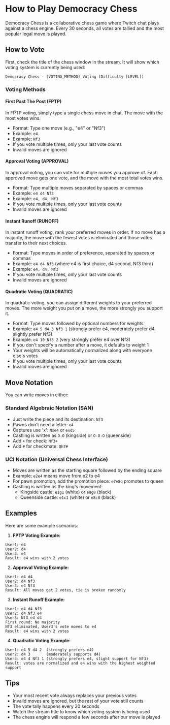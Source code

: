 # How to Play Democracy Chess

Democracy Chess is a collaborative chess game where Twitch chat plays against a chess engine. Every 30 seconds, all votes are tallied and the most popular legal move is played.

## How to Vote

First, check the title of the chess window in the stream. It will show which voting system is currently being used:

```
Democracy Chess - [VOTING_METHOD] Voting (Difficulty [LEVEL])
```

### Voting Methods

#### First Past The Post (FPTP)
In FPTP voting, simply type a single chess move in chat. The move with the most votes wins.

- Format: Type one move (e.g., "e4" or "Nf3")
- Example: `e4`
- Example: `Nf3`
- If you vote multiple times, only your last vote counts
- Invalid moves are ignored

#### Approval Voting (APPROVAL)
In approval voting, you can vote for multiple moves you approve of. Each approved move gets one vote, and the move with the most total votes wins.

- Format: Type multiple moves separated by spaces or commas
- Example: `e4 d4 Nf3`
- Example: `e4, d4, Nf3`
- If you vote multiple times, only your last vote counts
- Invalid moves are ignored

#### Instant Runoff (RUNOFF)
In instant runoff voting, rank your preferred moves in order. If no move has a majority, the move with the fewest votes is eliminated and those votes transfer to their next choices.

- Format: Type moves in order of preference, separated by spaces or commas
- Example: `e4 d4 Nf3` (where e4 is first choice, d4 second, Nf3 third)
- Example: `e4, d4, Nf3`
- If you vote multiple times, only your last vote counts
- Invalid moves are ignored

#### Quadratic Voting (QUADRATIC)
In quadratic voting, you can assign different weights to your preferred moves. The more weight you put on a move, the more strongly you support it.

- Format: Type moves followed by optional numbers for weights
- Example: `e4 5 d4 3 Nf3 1` (strongly prefer e4, moderately prefer d4, slightly prefer Nf3)
- Example: `e4 10 Nf3 2` (very strongly prefer e4 over Nf3)
- If you don't specify a number after a move, it defaults to weight 1
- Your weights will be automatically normalized along with everyone else's votes
- If you vote multiple times, only your last vote counts
- Invalid moves are ignored

## Move Notation

You can write moves in either:

### Standard Algebraic Notation (SAN)
- Just write the piece and its destination: `Nf3`
- Pawns don't need a letter: `e4`
- Captures use 'x': `Nxe4` or `exd5`
- Castling is written as `O-O` (kingside) or `O-O-O` (queenside)
- Add `+` for check: `Nf3+`
- Add `#` for checkmate: `Qh7#`

### UCI Notation (Universal Chess Interface)
- Moves are written as the starting square followed by the ending square
- Example: `e2e4` means move from e2 to e4
- For pawn promotion, add the promotion piece: `e7e8q` promotes to queen
- Castling is written as the king's movement:
  - Kingside castle: `e1g1` (white) or `e8g8` (black)
  - Queenside castle: `e1c1` (white) or `e8c8` (black)

## Examples

Here are some example scenarios:

1. **FPTP Voting Example:**
```
User1: e4
User2: d4
User3: e4
Result: e4 wins with 2 votes
```

2. **Approval Voting Example:**
```
User1: e4 d4
User2: d4 Nf3
User3: e4 Nf3
Result: All moves get 2 votes, tie is broken randomly
```

3. **Instant Runoff Example:**
```
User1: e4 d4 Nf3
User2: d4 Nf3 e4
User3: Nf3 e4 d4
First round: No majority
Nf3 eliminated, User3's vote moves to e4
Result: e4 wins with 2 votes
```

4. **Quadratic Voting Example:**
```
User1: e4 5 d4 2  (strongly prefers e4)
User2: d4 3       (moderately supports d4)
User3: e4 4 Nf3 1 (strongly prefers e4, slight support for Nf3)
Result: votes are normalized and e4 wins with the highest weighted support
```

## Tips
- Your most recent vote always replaces your previous votes
- Invalid moves are ignored, but the rest of your vote still counts
- The vote tally happens every 30 seconds
- Watch the stream title to know which voting system is being used
- The chess engine will respond a few seconds after our move is played